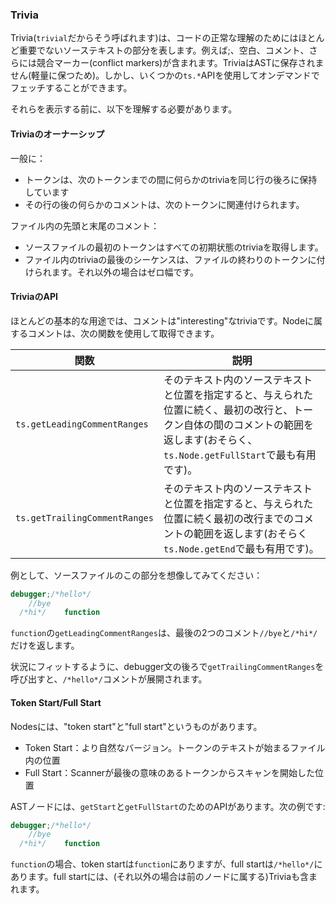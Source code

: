### Trivia
Trivia(`trivial`だからそう呼ばれます)は、コードの正常な理解のためにはほとんど重要でないソーステキストの部分を表します。例えば;、空白、コメント、さらには競合マーカー(conflict markers)が含まれます。TriviaはASTに保存されません(軽量に保つため)。しかし、いくつかの`ts.*`APIを使用してオンデマンドでフェッチすることができます。

それらを表示する前に、以下を理解する必要があります。

#### Triviaのオーナーシップ
一般に：
* トークンは、次のトークンまでの間に何らかのtriviaを同じ行の後ろに保持しています
* その行の後の何らかのコメントは、次のトークンに関連付けられます。

ファイル内の先頭と末尾のコメント：
* ソースファイルの最初のトークンはすべての初期状態のtriviaを取得します。
* ファイル内のtriviaの最後のシーケンスは、ファイルの終わりのトークンに付けられます。それ以外の場合はゼロ幅です。

#### TriviaのAPI
ほとんどの基本的な用途では、コメントは"interesting"なtriviaです。Nodeに属するコメントは、次の関数を使用して取得できます。

関数|説明
--------- | ------------
`ts.getLeadingCommentRanges`|そのテキスト内のソーステキストと位置を指定すると、与えられた位置に続く、最初の改行と、トークン自体の間のコメントの範囲を返します(おそらく、`ts.Node.getFullStart`で最も有用です)。
`ts.getTrailingCommentRanges`|そのテキスト内のソーステキストと位置を指定すると、与えられた位置に続く最初の改行までのコメントの範囲を返します(おそらく `ts.Node.getEnd`で最も有用です)。

例として、ソースファイルのこの部分を想像してみてください：

```ts
debugger;/*hello*/
    //bye
  /*hi*/    function
```

`function`の`getLeadingCommentRanges`は、最後の2つのコメント`//bye`と`/*hi*/`だけを返します。

状況にフィットするように、debugger文の後ろで`getTrailingCommentRanges`を呼び出すと、`/*hello*/`コメントが展開されます。

#### Token Start/Full Start
Nodesには、"token start"と"full start"というものがあります。

* Token Start：より自然なバージョン。トークンのテキストが始まるファイル内の位置
* Full Start：Scannerが最後の意味のあるトークンからスキャンを開始した位置

ASTノードには、`getStart`と`getFullStart`のためのAPIがあります。次の例です:

```ts
debugger;/*hello*/
    //bye
  /*hi*/    function
```
`function`の場合、token startは`function`にありますが、full startは`/*hello*/`にあります。full startには、(それ以外の場合は前のノードに属する)Triviaも含まれます。
